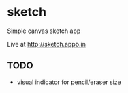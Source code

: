 sketch
======

Simple canvas sketch app

Live at http://sketch.appb.in


## TODO
* visual indicator for pencil/eraser size

